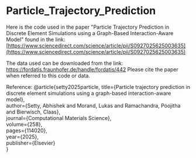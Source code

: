 # Particle_Trajectory_Prediction

Here is the code used in the paper "Particle Trajectory Prediction in Discrete Element Simulations using a Graph-Based Interaction-Aware Model" found in the link: [https://www.sciencedirect.com/science/article/pii/S0927025625003635](https://www.sciencedirect.com/science/article/pii/S0927025625003635)

The data used can be downloaded from the link: https://fordatis.fraunhofer.de/handle/fordatis/442
Please cite the paper when referred to this code or data.

Reference:
@article{setty2025particle,
  title={Particle trajectory prediction in discrete element simulations using a graph-based interaction-aware model},\
  author={Setty, Abhishek and Morand, Lukas and Ramachandra, Poojitha and Bierwisch, Claas},\
  journal={Computational Materials Science},\
  volume={258},\
  pages={114020},\
  year={2025},\
  publisher={Elsevier}\
}

